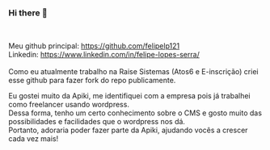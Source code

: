 ### Hi there 👋
<br>

Meu github principal: https://github.com/felipelp121 <br> 
Linkedin: https://www.linkedin.com/in/felipe-lopes-serra/ <br>
<br>
Como eu atualmente trabalho na Raise Sistemas (Atos6 e E-inscrição) criei esse github para fazer fork do repo publicamente.<br>

Eu gostei muito da Apiki, me identifiquei com a empresa pois já trabalhei como freelancer usando wordpress.<br>
Dessa forma, tenho um certo conhecimento sobre o CMS e gosto muito das possibilidades e facilidades que o wordpress nos dá.<br>
Portanto, adoraria poder fazer parte da Apiki, ajudando vocês a crescer cada vez mais!<br>


<!--
**felopesdev/felopesdev** is a ✨ _special_ ✨ repository because its `README.md` (this file) appears on your GitHub profile.

Here are some ideas to get you started:

- 🔭 I’m currently working on ...
- 🌱 I’m currently learning ...
- 👯 I’m looking to collaborate on ...
- 🤔 I’m looking for help with ...
- 💬 Ask me about ...
- 📫 How to reach me: ...
- 😄 Pronouns: ...
- ⚡ Fun fact: ...
-->
